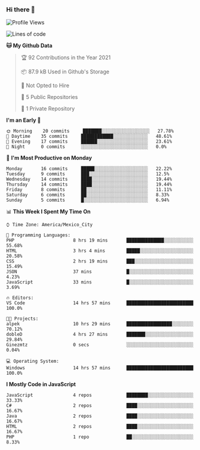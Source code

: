 ### Hi there 👋

<!--START_SECTION:waka-->
![Profile Views](http://img.shields.io/badge/Profile%20Views-0-blue)

![Lines of code](https://img.shields.io/badge/From%20Hello%20World%20I%27ve%20Written-1.8%20million%20lines%20of%20code-blue)

**🐱 My Github Data** 

> 🏆 92 Contributions in the Year 2021
 > 
> 📦 87.9 kB Used in Github's Storage 
 > 
> 🚫 Not Opted to Hire
 > 
> 📜 5 Public Repositories 
 > 
> 🔑 1 Private Repository 
 > 
**I'm an Early 🐤** 

```text
🌞 Morning    20 commits     ███████░░░░░░░░░░░░░░░░░░   27.78% 
🌆 Daytime    35 commits     ████████████░░░░░░░░░░░░░   48.61% 
🌃 Evening    17 commits     ██████░░░░░░░░░░░░░░░░░░░   23.61% 
🌙 Night      0 commits      ░░░░░░░░░░░░░░░░░░░░░░░░░   0.0%

```
📅 **I'm Most Productive on Monday** 

```text
Monday       16 commits     █████░░░░░░░░░░░░░░░░░░░░   22.22% 
Tuesday      9 commits      ███░░░░░░░░░░░░░░░░░░░░░░   12.5% 
Wednesday    14 commits     ████░░░░░░░░░░░░░░░░░░░░░   19.44% 
Thursday     14 commits     ████░░░░░░░░░░░░░░░░░░░░░   19.44% 
Friday       8 commits      ██░░░░░░░░░░░░░░░░░░░░░░░   11.11% 
Saturday     6 commits      ██░░░░░░░░░░░░░░░░░░░░░░░   8.33% 
Sunday       5 commits      █░░░░░░░░░░░░░░░░░░░░░░░░   6.94%

```


📊 **This Week I Spent My Time On** 

```text
⌚︎ Time Zone: America/Mexico_City

💬 Programming Languages: 
PHP                      8 hrs 19 mins       ██████████████░░░░░░░░░░░   55.68% 
HTML                     3 hrs 4 mins        █████░░░░░░░░░░░░░░░░░░░░   20.58% 
CSS                      2 hrs 19 mins       ███░░░░░░░░░░░░░░░░░░░░░░   15.49% 
JSON                     37 mins             █░░░░░░░░░░░░░░░░░░░░░░░░   4.23% 
JavaScript               33 mins             █░░░░░░░░░░░░░░░░░░░░░░░░   3.69%

🔥 Editors: 
VS Code                  14 hrs 57 mins      █████████████████████████   100.0%

🐱‍💻 Projects: 
alpek                    10 hrs 29 mins      █████████████████░░░░░░░░   70.12% 
dobleD                   4 hrs 27 mins       ███████░░░░░░░░░░░░░░░░░░   29.84% 
Ginezmtz                 0 secs              ░░░░░░░░░░░░░░░░░░░░░░░░░   0.04%

💻 Operating System: 
Windows                  14 hrs 57 mins      █████████████████████████   100.0%

```

**I Mostly Code in JavaScript** 

```text
JavaScript               4 repos             ████████░░░░░░░░░░░░░░░░░   33.33% 
C#                       2 repos             ████░░░░░░░░░░░░░░░░░░░░░   16.67% 
Java                     2 repos             ████░░░░░░░░░░░░░░░░░░░░░   16.67% 
HTML                     2 repos             ████░░░░░░░░░░░░░░░░░░░░░   16.67% 
PHP                      1 repo              ██░░░░░░░░░░░░░░░░░░░░░░░   8.33%

```



<!--END_SECTION:waka-->

<!--
**JorgeGinez/JorgeGinez** is a ✨ _special_ ✨ repository because its `README.md` (this file) appears on your GitHub profile.

Here are some ideas to get you started:

- 🔭 I’m currently working on ...
- 🌱 I’m currently learning ...
- 👯 I’m looking to collaborate on ...
- 🤔 I’m looking for help with ...
- 💬 Ask me about ...
- 📫 How to reach me: ...
- 😄 Pronouns: ...
- ⚡ Fun fact: ...
-->

